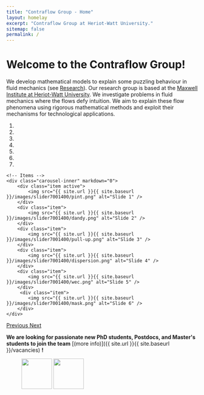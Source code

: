 ```yaml
---
title: "Contraflow Group - Home"
layout: homelay
excerpt: "Contraflow Group at Heriot-Watt University."
sitemap: false
permalink: /
---
```


# Welcome to the Contraflow Group!

We develop mathematical models to explain some puzzling behaviour in fluid mechanics (see [Research](research)). Our research group is based at the [Maxwell Institute at Heriot-Watt University](https://www.maxwell.ac.uk/). We investigate problems in fluid mechanics where the flows defy intuition. We aim to explain these flow phenomena using rigorous mathematical methods and exploit their mechanisms for technological applications.

<div markdown="0" id="carousel" class="carousel slide" data-ride="carousel" data-interval="4000" data-pause="hover" >
    <!-- Menu -->
    <ol class="carousel-indicators">
        <li data-target="#carousel" data-slide-to="0" class="active"></li>
        <li data-target="#carousel" data-slide-to="1"></li>
        <li data-target="#carousel" data-slide-to="2"></li>
        <li data-target="#carousel" data-slide-to="3"></li>
        <li data-target="#carousel" data-slide-to="4"></li>
        <li data-target="#carousel" data-slide-to="5"></li>
        <li data-target="#carousel" data-slide-to="6"></li>
    </ol>

    <!-- Items -->
    <div class="carousel-inner" markdown="0">
        <div class="item active">
            <img src="{{ site.url }}{{ site.baseurl }}/images/slider7001400/pint.png" alt="Slide 1" />
        </div>
        <div class="item">
            <img src="{{ site.url }}{{ site.baseurl }}/images/slider7001400/dandy.png" alt="Slide 2" />
        </div>
        <div class="item">
            <img src="{{ site.url }}{{ site.baseurl }}/images/slider7001400/pull-up.png" alt="Slide 3" />
        </div>
        <div class="item">
            <img src="{{ site.url }}{{ site.baseurl }}/images/slider7001400/dispersion.png" alt="Slide 4" />
        </div>
        <div class="item">
            <img src="{{ site.url }}{{ site.baseurl }}/images/slider7001400/wec.png" alt="Slide 5" />
        </div>       
         <div class="item">
            <img src="{{ site.url }}{{ site.baseurl }}/images/slider7001400/mask.png" alt="Slide 6" />
        </div>
    </div>
  <a class="left carousel-control" href="#carousel" role="button" data-slide="prev">
    <span class="glyphicon glyphicon-chevron-left" aria-hidden="true"></span>
    <span class="sr-only">Previous</span>
  </a>
  <a class="right carousel-control" href="#carousel" role="button" data-slide="next">
    <span class="glyphicon glyphicon-chevron-right" aria-hidden="true"></span>
    <span class="sr-only">Next</span>
  </a>
</div>


 **We are looking for passionate new PhD students, Postdocs, and Master's students to join the team** [(more info)]({{ site.url }}{{ site.baseurl }}/vacancies) **!**


<figure class="fourth">
    <img src="{{ site.url }}{{ site.baseurl }}/images/logopic/Logo_Maxwell.png" style="height: 80px">
    <img src="{{ site.url }}{{ site.baseurl }}/images/logopic/Logo_HW.png" style="height: 80px">
</figure>
